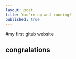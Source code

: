 ```yaml
---
layout: post
title: You're up and running!
published: true
---
```

#my first gitub website
## congralations
